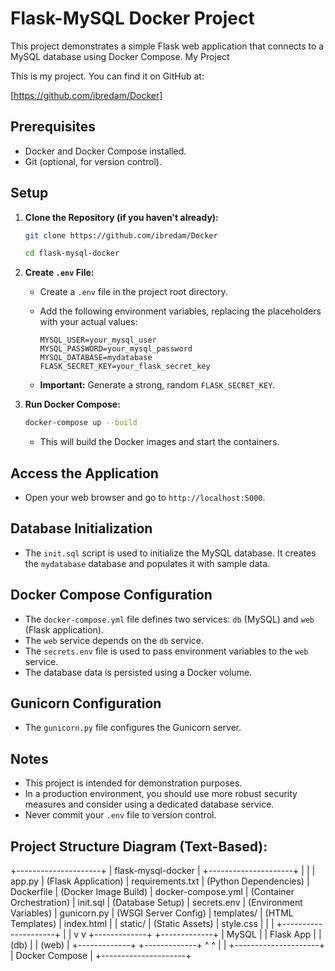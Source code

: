 # Flask-MySQL Docker Project

This project demonstrates a simple Flask web application that connects to a MySQL database using Docker Compose.
My Project

This is my project. You can find it on GitHub at:

[https://github.com/ibredam/Docker]

## Prerequisites

* Docker and Docker Compose installed.
* Git (optional, for version control).

## Setup

1.  **Clone the Repository (if you haven't already):**

    ```bash
    git clone https://github.com/ibredam/Docker

    cd flask-mysql-docker
    ```

2.  **Create `.env` File:**

    * Create a `.env` file in the project root directory.
    * Add the following environment variables, replacing the placeholders with your actual values:

        ```
        MYSQL_USER=your_mysql_user
        MYSQL_PASSWORD=your_mysql_password
        MYSQL_DATABASE=mydatabase
        FLASK_SECRET_KEY=your_flask_secret_key
        ```

    * **Important:** Generate a strong, random `FLASK_SECRET_KEY`.

3.  **Run Docker Compose:**

    ```bash
    docker-compose up --build
    ```

    * This will build the Docker images and start the containers.

## Access the Application

* Open your web browser and go to `http://localhost:5000`.

## Database Initialization

* The `init.sql` script is used to initialize the MySQL database. It creates the `mydatabase` database and populates it with sample data.

## Docker Compose Configuration

* The `docker-compose.yml` file defines two services: `db` (MySQL) and `web` (Flask application).
* The `web` service depends on the `db` service.
* The `secrets.env` file is used to pass environment variables to the `web` service.
* The database data is persisted using a Docker volume.

## Gunicorn Configuration

* The `gunicorn.py` file configures the Gunicorn server.

## Notes

* This project is intended for demonstration purposes.
* In a production environment, you should use more robust security measures and consider using a dedicated database service.
* Never commit your `.env` file to version control.

## Project Structure Diagram (Text-Based):

+---------------------+
| flask-mysql-docker  |
+---------------------+
|                     |
|  app.py             |  (Flask Application)
|  requirements.txt    |  (Python Dependencies)
|  Dockerfile          |  (Docker Image Build)
|  docker-compose.yml  |  (Container Orchestration)
|  init.sql            |  (Database Setup)
|  secrets.env         |  (Environment Variables)
|  gunicorn.py         |  (WSGI Server Config)
|  templates/          |  (HTML Templates)
|    index.html        |
|  static/             |  (Static Assets)
|    style.css         |
|                     |
+---------------------+
|            |
v            v
+-------------+  +-------------+
| MySQL       |  | Flask App   |
| (db)        |  | (web)       |
+-------------+  +-------------+
^            ^
|            |
+---------------------+
| Docker Compose      |
+---------------------+
